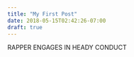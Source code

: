 ```yaml
---
title: "My First Post"
date: 2018-05-15T02:42:26-07:00
draft: true
---
```


RAPPER ENGAGES IN HEADY CONDUCT
